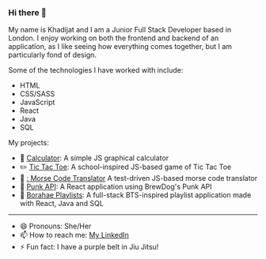 ### Hi there 👋

My name is Khadijat and I am a Junior Full Stack Developer based in London. I enjoy working on both the frontend and backend of an application, as I like seeing how everything comes together, but I am particularly fond of design.

Some of the technologies I have worked with include:
- HTML
- CSS/SASS
- JavaScript
- React
- Java
- SQL

My projects:
- :abacus: <a href="https://github.com/Khadijat98/calculator-challenge">Calculator</a>: A simple JS graphical calculator
- :pencil2: <a href="https://github.com/Khadijat98/tic-tac-toe">Tic Tac Toe</a>: A school-inspired JS-based game of Tic Tac Toe
- :calling: <a href="https://github.com/Khadijat98/morse-code-translator">: Morse Code Translator</a> A test-driven JS-based morse code translator
- :beers: <a href="https://github.com/Khadijat98/punk-api">Punk API</a>: A React application using BrewDog's Punk API
- :musical_note: <a href="https://github.com/Khadijat98/playlist-client">Borahae Playlists</a>: A full-stack BTS-inspired playlist application made with React, Java and SQL

-------------------------------------------------------------------------------
- 😄 Pronouns: She/Her
- 📫 How to reach me: <a href="https://www.linkedin.com/in/khadijat-oyeleye-726a2216a/">My LinkedIn</a>
- ⚡ Fun fact: I have a purple belt in Jiu Jitsu!

<!--
**Khadijat98/Khadijat98** is a ✨ _special_ ✨ repository because its `README.md` (this file) appears on your GitHub profile.

Here are some ideas to get you started:

- 🔭 I’m currently working on ...
- 🌱 I’m currently learning ...
- 👯 I’m looking to collaborate on ...
- 🤔 I’m looking for help with ...
- 💬 Ask me about ...
-->
